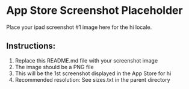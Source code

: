 # App Store Screenshot Placeholder

Place your ipad screenshot #1 image here for the hi locale.

## Instructions:
1. Replace this README.md file with your screenshot image
2. The image should be a PNG file
3. This will be the 1st screenshot displayed in the App Store for hi
4. Recommended resolution: See sizes.txt in the parent directory
